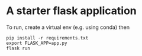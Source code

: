 # A starter flask application

To run, create a virtual env (e.g. using conda) then
```
pip install -r requirements.txt
export FLASK_APP=app.py
flask run
```